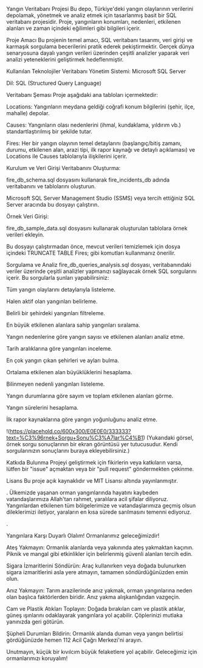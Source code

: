 Yangın Veritabanı Projesi
Bu depo, Türkiye'deki yangın olaylarının verilerini depolamak, yönetmek ve analiz etmek için tasarlanmış basit bir SQL veritabanı projesidir. Proje, yangınların konumları, nedenleri, etkilenen alanları ve zaman içindeki eğilimleri gibi bilgileri içerir.

Proje Amacı
Bu projenin temel amacı, SQL veritabanı tasarımı, veri girişi ve karmaşık sorgulama becerilerini pratik ederek pekiştirmektir. Gerçek dünya senaryosuna dayalı yangın verileri üzerinden çeşitli analizler yaparak veri analizi yeteneklerini geliştirmek hedeflenmiştir.

Kullanılan Teknolojiler
Veritabanı Yönetim Sistemi: Microsoft SQL Server

Dil: SQL (Structured Query Language)

Veritabanı Şeması
Proje aşağıdaki ana tabloları içermektedir:

Locations: Yangınların meydana geldiği coğrafi konum bilgilerini (şehir, ilçe, mahalle) depolar.

Causes: Yangınların olası nedenlerini (ihmal, kundaklama, yıldırım vb.) standartlaştırılmış bir şekilde tutar.

Fires: Her bir yangın olayının temel detaylarını (başlangıç/bitiş zamanı, durumu, etkilenen alan, arazi tipi, ilk rapor kaynağı ve detaylı açıklaması) ve Locations ile Causes tablolarıyla ilişkilerini içerir.


Kurulum ve Veri Girişi
Veritabanını Oluşturma:

fire_db_schema.sql dosyasını kullanarak fire_incidents_db adında veritabanını ve tablolarını oluşturun.

Microsoft SQL Server Management Studio (SSMS) veya tercih ettiğiniz SQL Server aracında bu dosyayı çalıştırın.

Örnek Veri Girişi:

fire_db_sample_data.sql dosyasını kullanarak oluşturulan tablolara örnek verileri ekleyin.

Bu dosyayı çalıştırmadan önce, mevcut verileri temizlemek için dosya içindeki TRUNCATE TABLE Fires; gibi komutları kullanmanız önerilir.

Sorgulama ve Analiz
fire_db_queries_analysis.sql dosyası, veritabanındaki veriler üzerinde çeşitli analizler yapmanızı sağlayacak örnek SQL sorgularını içerir. Bu sorgularla şunları yapabilirsiniz:

Tüm yangın olaylarını detaylarıyla listeleme.

Halen aktif olan yangınları belirleme.

Belirli bir şehirdeki yangınları filtreleme.

En büyük etkilenen alanlara sahip yangınları sıralama.

Yangın nedenlerine göre yangın sayısı ve etkilenen alanları analiz etme.

Tarih aralıklarına göre yangınları inceleme.

En çok yangın çıkan şehirleri ve ayları bulma.

Ortalama etkilenen alan büyüklüklerini hesaplama.

Bilinmeyen nedenli yangınları listeleme.

Yangın durumlarına göre sayım ve toplam etkilenen alanları görme.

Yangın sürelerini hesaplama.

İlk rapor kaynaklarına göre yangın yoğunluğunu analiz etme.

!(https://placehold.co/600x300/E0E0E0/333333?text=%C3%96rnek+Sorgu+Sonu%C3%A7lar%C4%B1)
(Yukarıdaki görsel, örnek sorgu sonuçlarının bir ekran görüntüsü yer tutucusudur. Kendi sorgularınızın sonuçlarını buraya ekleyebilirsiniz.)

Katkıda Bulunma
Projeyi geliştirmek için fikirlerin veya katkıların varsa, lütfen bir "issue" açmaktan veya bir "pull request" göndermekten çekinme.

Lisans
Bu proje açık kaynaklıdır ve MIT Lisansı altında yayınlanmıştır.

.
Ülkemizde yaşanan orman yangınlarında hayatını kaybeden vatandaşlarımıza Allah'tan rahmet, yaralılara acil şifalar diliyoruz. Yangınlardan etkilenen tüm bölgelerimize ve vatandaşlarımıza geçmiş olsun dileklerimizi iletiyor, yaraların en kısa sürede sarılmasını temenni ediyoruz.

.

Yangınlara Karşı Duyarlı Olalım!
Ormanlarımız geleceğimizdir!

Ateş Yakmayın: Ormanlık alanlarda veya yakınında ateş yakmaktan kaçının. Piknik ve mangal gibi etkinlikler için belirlenmiş güvenli alanları tercih edin.

Sigara İzmaritlerini Söndürün: Araç kullanırken veya doğada bulunurken sigara izmaritlerini asla yere atmayın, tamamen söndürdüğünüzden emin olun.

Anız Yakmayın: Tarım arazilerinde anız yakmak, orman yangınlarına neden olan başlıca faktörlerden biridir. Anız yakma alışkanlığından vazgeçin.

Cam ve Plastik Atıkları Toplayın: Doğada bırakılan cam ve plastik atıklar, güneş ışınlarını odaklayarak yangınlara yol açabilir. Çöplerinizi mutlaka yanınızda geri götürün.

Şüpheli Durumları Bildirin: Ormanlık alanda duman veya yangın belirtisi gördüğünüzde hemen 112 Acil Çağrı Merkezi'ni arayın.

Unutmayın, küçük bir kıvılcım büyük felaketlere yol açabilir. Geleceğimiz için ormanlarımızı koruyalım!
